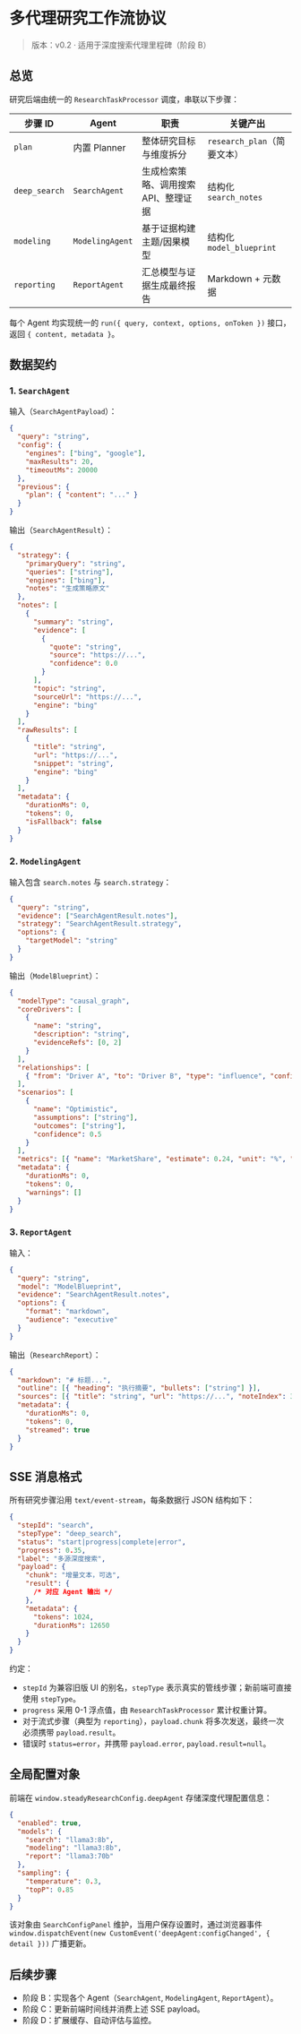 # 多代理研究工作流协议

> 版本：v0.2 · 适用于深度搜索代理里程碑（阶段 B）

## 总览

研究后端由统一的 `ResearchTaskProcessor` 调度，串联以下步骤：

| 步骤 ID       | Agent           | 职责                                 | 关键产出                    |
| ------------- | --------------- | ------------------------------------ | --------------------------- |
| `plan`        | 内置 Planner    | 整体研究目标与维度拆分               | `research_plan`（简要文本） |
| `deep_search` | `SearchAgent`   | 生成检索策略、调用搜索 API、整理证据 | 结构化 `search_notes`       |
| `modeling`    | `ModelingAgent` | 基于证据构建主题/因果模型            | 结构化 `model_blueprint`    |
| `reporting`   | `ReportAgent`   | 汇总模型与证据生成最终报告           | Markdown + 元数据           |

每个 Agent 均实现统一的 `run({ query, context, options, onToken })` 接口，返回 `{ content, metadata }`。

## 数据契约

### 1. `SearchAgent`

输入（`SearchAgentPayload`）：

```json
{
  "query": "string",
  "config": {
    "engines": ["bing", "google"],
    "maxResults": 20,
    "timeoutMs": 20000
  },
  "previous": {
    "plan": { "content": "..." }
  }
}
```

输出（`SearchAgentResult`）：

```json
{
  "strategy": {
    "primaryQuery": "string",
    "queries": ["string"],
    "engines": ["bing"],
    "notes": "生成策略原文"
  },
  "notes": [
    {
      "summary": "string",
      "evidence": [
        {
          "quote": "string",
          "source": "https://...",
          "confidence": 0.0
        }
      ],
      "topic": "string",
      "sourceUrl": "https://...",
      "engine": "bing"
    }
  ],
  "rawResults": [
    {
      "title": "string",
      "url": "https://...",
      "snippet": "string",
      "engine": "bing"
    }
  ],
  "metadata": {
    "durationMs": 0,
    "tokens": 0,
    "isFallback": false
  }
}
```

### 2. `ModelingAgent`

输入包含 `search.notes` 与 `search.strategy`：

```json
{
  "query": "string",
  "evidence": ["SearchAgentResult.notes"],
  "strategy": "SearchAgentResult.strategy",
  "options": {
    "targetModel": "string"
  }
}
```

输出（`ModelBlueprint`）：

```json
{
  "modelType": "causal_graph",
  "coreDrivers": [
    {
      "name": "string",
      "description": "string",
      "evidenceRefs": [0, 2]
    }
  ],
  "relationships": [
    { "from": "Driver A", "to": "Driver B", "type": "influence", "confidence": 0.7 }
  ],
  "scenarios": [
    {
      "name": "Optimistic",
      "assumptions": ["string"],
      "outcomes": ["string"],
      "confidence": 0.5
    }
  ],
  "metrics": [{ "name": "MarketShare", "estimate": 0.24, "unit": "%", "confidence": 0.6 }],
  "metadata": {
    "durationMs": 0,
    "tokens": 0,
    "warnings": []
  }
}
```

### 3. `ReportAgent`

输入：

```json
{
  "query": "string",
  "model": "ModelBlueprint",
  "evidence": "SearchAgentResult.notes",
  "options": {
    "format": "markdown",
    "audience": "executive"
  }
}
```

输出（`ResearchReport`）：

```json
{
  "markdown": "# 标题...",
  "outline": [{ "heading": "执行摘要", "bullets": ["string"] }],
  "sources": [{ "title": "string", "url": "https://...", "noteIndex": 3 }],
  "metadata": {
    "durationMs": 0,
    "tokens": 0,
    "streamed": true
  }
}
```

## SSE 消息格式

所有研究步骤沿用 `text/event-stream`，每条数据行 JSON 结构如下：

```json
{
  "stepId": "search",
  "stepType": "deep_search",
  "status": "start|progress|complete|error",
  "progress": 0.35,
  "label": "多源深度搜索",
  "payload": {
    "chunk": "增量文本，可选",
    "result": {
      /* 对应 Agent 输出 */
    },
    "metadata": {
      "tokens": 1024,
      "durationMs": 12650
    }
  }
}
```

约定：

- `stepId` 为兼容旧版 UI 的别名，`stepType` 表示真实的管线步骤；新前端可直接使用 `stepType`。
- `progress` 采用 0-1 浮点值，由 `ResearchTaskProcessor` 累计权重计算。
- 对于流式步骤（典型为 `reporting`），`payload.chunk` 将多次发送，最终一次必须携带 `payload.result`。
- 错误时 `status=error`，并携带 `payload.error`, `payload.result=null`。

## 全局配置对象

前端在 `window.steadyResearchConfig.deepAgent` 存储深度代理配置信息：

```json
{
  "enabled": true,
  "models": {
    "search": "llama3:8b",
    "modeling": "llama3:8b",
    "report": "llama3:70b"
  },
  "sampling": {
    "temperature": 0.3,
    "topP": 0.85
  }
}
```

该对象由 `SearchConfigPanel` 维护，当用户保存设置时，通过浏览器事件 `window.dispatchEvent(new CustomEvent('deepAgent:configChanged', { detail }))` 广播更新。

## 后续步骤

- 阶段 B：实现各个 Agent（`SearchAgent`, `ModelingAgent`, `ReportAgent`）。
- 阶段 C：更新前端时间线并消费上述 SSE payload。
- 阶段 D：扩展缓存、自动评估与监控。

